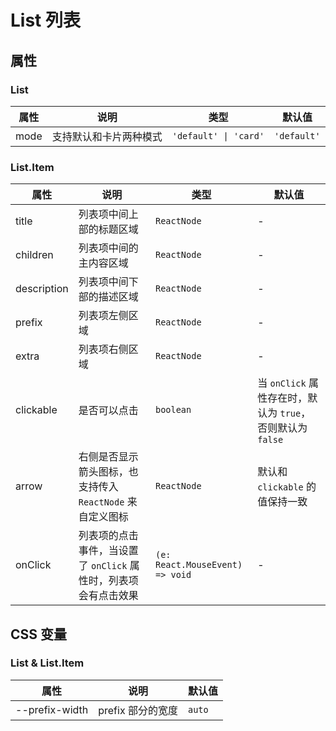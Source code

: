 # List 列表

<code src="./demos/index.tsx"></code>

## 属性

### List

| 属性 | 说明                   | 类型                  | 默认值      |
| ---- | ---------------------- | --------------------- | ----------- |
| mode | 支持默认和卡片两种模式 | `'default' \| 'card'` | `'default'` |

### List.Item

| 属性        | 说明                                                            | 类型                            | 默认值                                                     |
| ----------- | --------------------------------------------------------------- | ------------------------------- | ---------------------------------------------------------- |
| title       | 列表项中间上部的标题区域                                        | `ReactNode`                     | -                                                          |
| children    | 列表项中间的主内容区域                                          | `ReactNode`                     | -                                                          |
| description | 列表项中间下部的描述区域                                        | `ReactNode`                     | -                                                          |
| prefix      | 列表项左侧区域                                                  | `ReactNode`                     | -                                                          |
| extra       | 列表项右侧区域                                                  | `ReactNode`                     | -                                                          |
| clickable   | 是否可以点击                                                    | `boolean`                       | 当 `onClick` 属性存在时，默认为 `true`，否则默认为 `false` |
| arrow       | 右侧是否显示箭头图标，也支持传入 `ReactNode` 来自定义图标       | `ReactNode`                     | 默认和 `clickable` 的值保持一致                            |
| onClick     | 列表项的点击事件，当设置了 `onClick` 属性时，列表项会有点击效果 | `(e: React.MouseEvent) => void` | -                                                          |

## CSS 变量

### List & List.Item

| 属性           | 说明              | 默认值 |
| -------------- | ----------------- | ------ |
| --prefix-width | prefix 部分的宽度 | `auto` |
